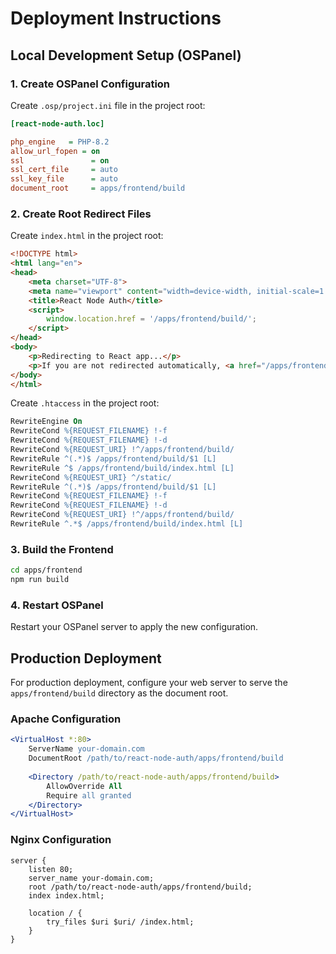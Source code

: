 # Deployment Instructions

## Local Development Setup (OSPanel)

### 1. Create OSPanel Configuration

Create `.osp/project.ini` file in the project root:

```ini
[react-node-auth.loc]

php_engine   = PHP-8.2
allow_url_fopen = on
ssl               = on
ssl_cert_file     = auto
ssl_key_file      = auto
document_root     = apps/frontend/build
```

### 2. Create Root Redirect Files

Create `index.html` in the project root:

```html
<!DOCTYPE html>
<html lang="en">
<head>
    <meta charset="UTF-8">
    <meta name="viewport" content="width=device-width, initial-scale=1.0">
    <title>React Node Auth</title>
    <script>
        window.location.href = '/apps/frontend/build/';
    </script>
</head>
<body>
    <p>Redirecting to React app...</p>
    <p>If you are not redirected automatically, <a href="/apps/frontend/build/">click here</a>.</p>
</body>
</html>
```

Create `.htaccess` in the project root:

```apache
RewriteEngine On
RewriteCond %{REQUEST_FILENAME} !-f
RewriteCond %{REQUEST_FILENAME} !-d
RewriteCond %{REQUEST_URI} !^/apps/frontend/build/
RewriteRule ^(.*)$ /apps/frontend/build/$1 [L]
RewriteRule ^$ /apps/frontend/build/index.html [L]
RewriteCond %{REQUEST_URI} ^/static/
RewriteRule ^(.*)$ /apps/frontend/build/$1 [L]
RewriteCond %{REQUEST_FILENAME} !-f
RewriteCond %{REQUEST_FILENAME} !-d
RewriteCond %{REQUEST_URI} !^/apps/frontend/build/
RewriteRule ^.*$ /apps/frontend/build/index.html [L]
```

### 3. Build the Frontend

```bash
cd apps/frontend
npm run build
```

### 4. Restart OSPanel

Restart your OSPanel server to apply the new configuration.

## Production Deployment

For production deployment, configure your web server to serve the `apps/frontend/build` directory as the document root.

### Apache Configuration

```apache
<VirtualHost *:80>
    ServerName your-domain.com
    DocumentRoot /path/to/react-node-auth/apps/frontend/build
    
    <Directory /path/to/react-node-auth/apps/frontend/build>
        AllowOverride All
        Require all granted
    </Directory>
</VirtualHost>
```

### Nginx Configuration

```nginx
server {
    listen 80;
    server_name your-domain.com;
    root /path/to/react-node-auth/apps/frontend/build;
    index index.html;
    
    location / {
        try_files $uri $uri/ /index.html;
    }
}
```
